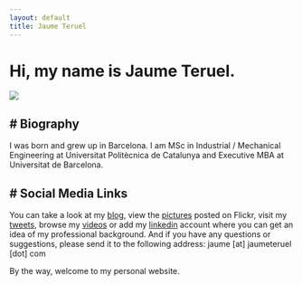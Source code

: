 ```yaml
---
layout: default
title: Jaume Teruel
---
```

# Hi, my name is Jaume Teruel.

![][1]  

## # Biography

I was born and grew up in Barcelona. I am MSc in Industrial / Mechanical Engineering at Universitat Politècnica de Catalunya and Executive MBA at Universitat de Barcelona.  

## # Social Media Links

You can take a look at my [blog][2], view the [pictures][3] posted on Flickr, visit my [tweets][4], browse my [videos][5] or add my [linkedin][7] account where you can get an idea of my professional background. And if you have any questions or suggestions, please send it to the following address: jaume [at] jaumeteruel [dot] com  

By the way, welcome to my personal website.  


   [1]: /images/me_big.png
   [2]: http://www.lerion.com
   [3]: http://www.flickr.com/photos/lerion
   [4]: http://twitter.com/jaumeteruel
   [5]: http://www.vimeo.com/lerion/videos
   [6]: http://www.facebook.com/jaume.teruel
   [7]: http://es.linkedin.com/in/jaumeteruel